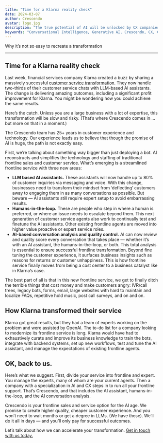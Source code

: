 ```yaml
---
title: "Time for a Klarna reality check"
date: 2024-03-07
author: Crescendo
avatar: logo.jpg
description: "The true potential of AI will be unlocked by CX companies that can disrupt long-standing industry challenges."
keywords: "Conversational Intelligence, Generative AI, Crescendo, CX, Customer Experience, CX Improvement, Customer Satisfaction" 
---
```


Why it’s not so easy to recreate a transformation

---

## Time for a Klarna reality check

Last week, financial services company Klarna created a buzz by sharing a massively successful [customer service transformation](https://www.klarna.com/international/press/klarna-ai-assistant-handles-two-thirds-of-customer-service-chats-in-its-first-month/).  They now handle two-thirds of their customer service chats with LLM-based AI assistants. The change is delivering amazing outcomes, including a significant profit improvement for Klarna. You might be wondering how you could achieve the same results.

Here’s the catch. Unless you are a large business with a lot of expertise, this transformation will be slow and risky.  (That’s where Crescendo comes in … but more on that in a moment.)

The Crescendo team has 25+ years in customer experience and technology. Our experience leads us to believe that though the promise of AI is huge, the path is not exactly easy.

First, we’re talking about something way bigger than just deploying a bot. AI reconstructs and simplifies the technology and staffing of traditional frontline sales and customer service. What’s emerging is a streamlined frontline service with three new areas:

- **LLM based AI assistants.** These assistants will now handle up to 80% of customer inquiries via messaging and voice. With this change, businesses need to transform their mindset from ‘deflecting’ customers away to engaging them in as many conversations as possible. But beware — AI assistants still require expert setup to avoid embarrassing results.
- **Humans-in-the-loop.** These are people who step in where a human is preferred, or where an issue needs to escalate beyond them. This next generation of customer service agents also work to continually test and finetune the AI assistants. Other existing frontline agents are moved into higher value proactive or expert service roles.
- **AI-based conversation analysis and quality control.** AI can now review and quality score every conversation that takes place — whether it’s with an AI assistant, the humans-in-the-loop, or both. This total analysis is essential to ensure successful frontline transformation. Beyond fine tuning the customer experience, it surfaces business insights such as reasons for returns or customer unhappiness. This is how frontline service finally moves from being a cost center to a business catalyst like in Klarna’s case.

The best part of all is that in this new frontline service, we get to finally ditch the terrible things that cost money and make customers angry: IVR/call trees, legacy bots, forms, email, large websites with hard to maintain and localize FAQs, repetitive hold music, post call surveys, and on and on.

## How Klarna transformed their service

Klarna got great results, but they had a team of experts working on the problem and were assisted by OpenAI. The to-do list for a company looking to modernize its frontline service is long. Klarna would have had to exhaustively curate and improve its business knowledge to train the bots, integrate with backend systems, set up new workflows, test and tune the AI assistant, and manage the expectations of existing frontline agents.

## OK, back to us.

Here’s what we suggest. First, divide your service into frontline and expert. You manage the experts, many of whom are your current agents. Then a company with a specialization in AI and CX steps in to run all your frontline support. That’s Crescendo, and that includes the AI assistant, humans-in-the-loop, and the AI conversation analysis.

Crescendo is your frontline sales and service option for the AI age. We promise to create higher quality, cheaper customer experience. And you won’t need to wait months or get a degree in LLMs. (We have those). We’ll do it all in days — and you’ll only pay for successful outcomes.

Let’s talk about how we can accelerate your transformation. [Get in touch with us today.](https://www.crescendocx.ai/company/sayhello)


